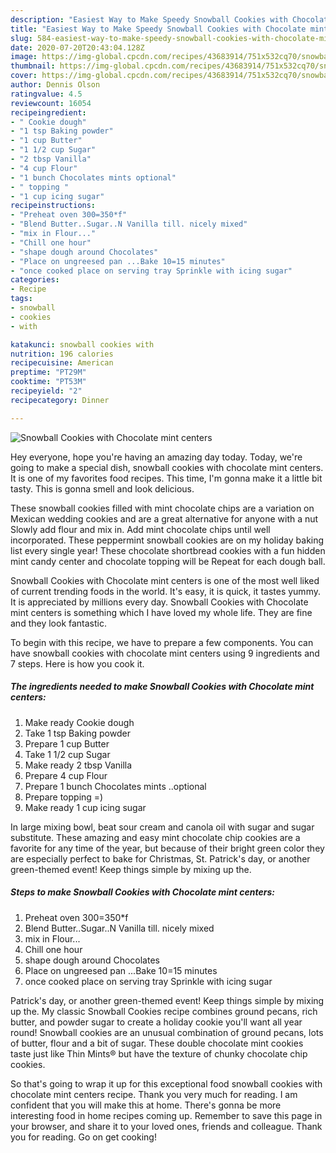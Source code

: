 ```yaml
---
description: "Easiest Way to Make Speedy Snowball Cookies with Chocolate mint centers"
title: "Easiest Way to Make Speedy Snowball Cookies with Chocolate mint centers"
slug: 584-easiest-way-to-make-speedy-snowball-cookies-with-chocolate-mint-centers
date: 2020-07-20T20:43:04.128Z
image: https://img-global.cpcdn.com/recipes/43683914/751x532cq70/snowball-cookies-with-chocolate-mint-centers-recipe-main-photo.jpg
thumbnail: https://img-global.cpcdn.com/recipes/43683914/751x532cq70/snowball-cookies-with-chocolate-mint-centers-recipe-main-photo.jpg
cover: https://img-global.cpcdn.com/recipes/43683914/751x532cq70/snowball-cookies-with-chocolate-mint-centers-recipe-main-photo.jpg
author: Dennis Olson
ratingvalue: 4.5
reviewcount: 16054
recipeingredient:
- " Cookie dough"
- "1 tsp Baking powder"
- "1 cup Butter"
- "1 1/2 cup Sugar"
- "2 tbsp Vanilla"
- "4 cup Flour"
- "1 bunch Chocolates mints optional"
- " topping "
- "1 cup icing sugar"
recipeinstructions:
- "Preheat oven 300=350*f"
- "Blend Butter..Sugar..N Vanilla till. nicely mixed"
- "mix in Flour..."
- "Chill one hour"
- "shape dough around Chocolates"
- "Place on ungreesed pan ...Bake 10=15 minutes"
- "once cooked place on serving tray Sprinkle with icing sugar"
categories:
- Recipe
tags:
- snowball
- cookies
- with

katakunci: snowball cookies with 
nutrition: 196 calories
recipecuisine: American
preptime: "PT29M"
cooktime: "PT53M"
recipeyield: "2"
recipecategory: Dinner

---
```



![Snowball Cookies with Chocolate mint centers](https://img-global.cpcdn.com/recipes/43683914/751x532cq70/snowball-cookies-with-chocolate-mint-centers-recipe-main-photo.jpg)

Hey everyone, hope you're having an amazing day today. Today, we're going to make a special dish, snowball cookies with chocolate mint centers. It is one of my favorites food recipes. This time, I'm gonna make it a little bit tasty. This is gonna smell and look delicious.

These snowball cookies filled with mint chocolate chips are a variation on Mexican wedding cookies and are a great alternative for anyone with a nut Slowly add flour and mix in. Add mint chocolate chips until well incorporated. These peppermint snowball cookies are on my holiday baking list every single year! These chocolate shortbread cookies with a fun hidden mint candy center and chocolate topping will be Repeat for each dough ball.

Snowball Cookies with Chocolate mint centers is one of the most well liked of current trending foods in the world. It's easy, it is quick, it tastes yummy. It is appreciated by millions every day. Snowball Cookies with Chocolate mint centers is something which I have loved my whole life. They are fine and they look fantastic.


To begin with this recipe, we have to prepare a few components. You can have snowball cookies with chocolate mint centers using 9 ingredients and 7 steps. Here is how you cook it.

<!--inarticleads1-->

##### The ingredients needed to make Snowball Cookies with Chocolate mint centers:

1. Make ready  Cookie dough
1. Take 1 tsp Baking powder
1. Prepare 1 cup Butter
1. Take 1 1/2 cup Sugar
1. Make ready 2 tbsp Vanilla
1. Prepare 4 cup Flour
1. Prepare 1 bunch Chocolates mints ..optional
1. Prepare  topping =)
1. Make ready 1 cup icing sugar


In large mixing bowl, beat sour cream and canola oil with sugar and sugar substitute. These amazing and easy mint chocolate chip cookies are a favorite for any time of the year, but because of their bright green color they are especially perfect to bake for Christmas, St. Patrick&#39;s day, or another green-themed event! Keep things simple by mixing up the. 

<!--inarticleads2-->

##### Steps to make Snowball Cookies with Chocolate mint centers:

1. Preheat oven 300=350*f
1. Blend Butter..Sugar..N Vanilla till. nicely mixed
1. mix in Flour...
1. Chill one hour
1. shape dough around Chocolates
1. Place on ungreesed pan ...Bake 10=15 minutes
1. once cooked place on serving tray Sprinkle with icing sugar


Patrick&#39;s day, or another green-themed event! Keep things simple by mixing up the. My classic Snowball Cookies recipe combines ground pecans, rich butter, and powder sugar to create a holiday cookie you&#39;ll want all year round! Snowball cookies are an unusual combination of ground pecans, lots of butter, flour and a bit of sugar. These double chocolate mint cookies taste just like Thin Mints® but have the texture of chunky chocolate chip cookies. 

So that's going to wrap it up for this exceptional food snowball cookies with chocolate mint centers recipe. Thank you very much for reading. I am confident that you will make this at home. There's gonna be more interesting food in home recipes coming up. Remember to save this page in your browser, and share it to your loved ones, friends and colleague. Thank you for reading. Go on get cooking!
